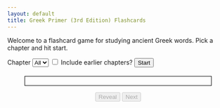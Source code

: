 ```yaml
---
layout: default 
title: Greek Primer (3rd Edition) Flashcards
---
```


<script type="text/javascript" charset="UTF-8" src="./main.js"></script>

<style>
    #card {
        margin-top: 20px;
        margin-left: auto;
        margin-right: auto;
        padding: 10px;
        width: 80%;
        border: 1px solid black;
        text-align: center;
    }

    #card .answer {
        display: none;
    }

    .controls {
        width: 35%;
        margin-top: 15px;
        margin-left: auto;
        margin-right: auto;
        text-align: center;
    }
</style>

<p>Welcome to a flashcard game for studying ancient Greek words. Pick a chapter and hit start.
</p>
<label>Chapter</label>
<select id="chapterSelect">
    <option value="0">All</option>
    <option value="2">2</option>
    <option value="3">3</option>
    <option value="4">4</option>
</select>
<input type="checkbox" id="includePrior" name="includePrior" value="yes">
<label for="includePrior">Include earlier chapters?</label>
<button id="start">Start</button>
<div id="card">
    <span class="question"></span>
    <span class="answer"></span>
</div>
<div class="controls">
    <button id="reveal" disabled="disabled">Reveal</button>
    <button id="next" disabled="disabled">Next</button>
</div>
